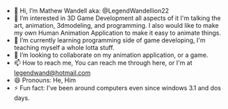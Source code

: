 - 👋 Hi, I’m Mathew Wandell aka: @LegendWandellion22
- 👀 I’m interested in 3D Game Development all aspects of it I'm talking the art, animation, 3dmodeling, and programming.  I also would like to make my own Human Animation Application to make it easy to animate things.
- 🌱 I’m currently learning programming side of game developing, I'm teaching myself a whole lotta stuff.
- 💞️ I’m looking to collaborate on my animation application, or a game.
- 📫 How to reach me, You can reach me through here, or I'm at legendwand@hotmail.com
- 😄 Pronouns: He, Him
- ⚡ Fun fact: I've been around computers even since windows 3.1 and dos days.

<!---
LegendWandellion22/LegendWandellion22 is a ✨ special ✨ repository because its `README.md` (this file) appears on your GitHub profile.
You can click the Preview link to take a look at your changes.
--->
